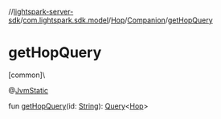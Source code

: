 //[lightspark-server-sdk](../../../../index.md)/[com.lightspark.sdk.model](../../index.md)/[Hop](../index.md)/[Companion](index.md)/[getHopQuery](get-hop-query.md)

# getHopQuery

[common]\

@[JvmStatic](https://kotlinlang.org/api/latest/jvm/stdlib/kotlin.jvm/-jvm-static/index.html)

fun [getHopQuery](get-hop-query.md)(id: [String](https://kotlinlang.org/api/latest/jvm/stdlib/kotlin/-string/index.html)): [Query](../../../com.lightspark.sdk.requester/-query/index.md)&lt;[Hop](../index.md)&gt;
